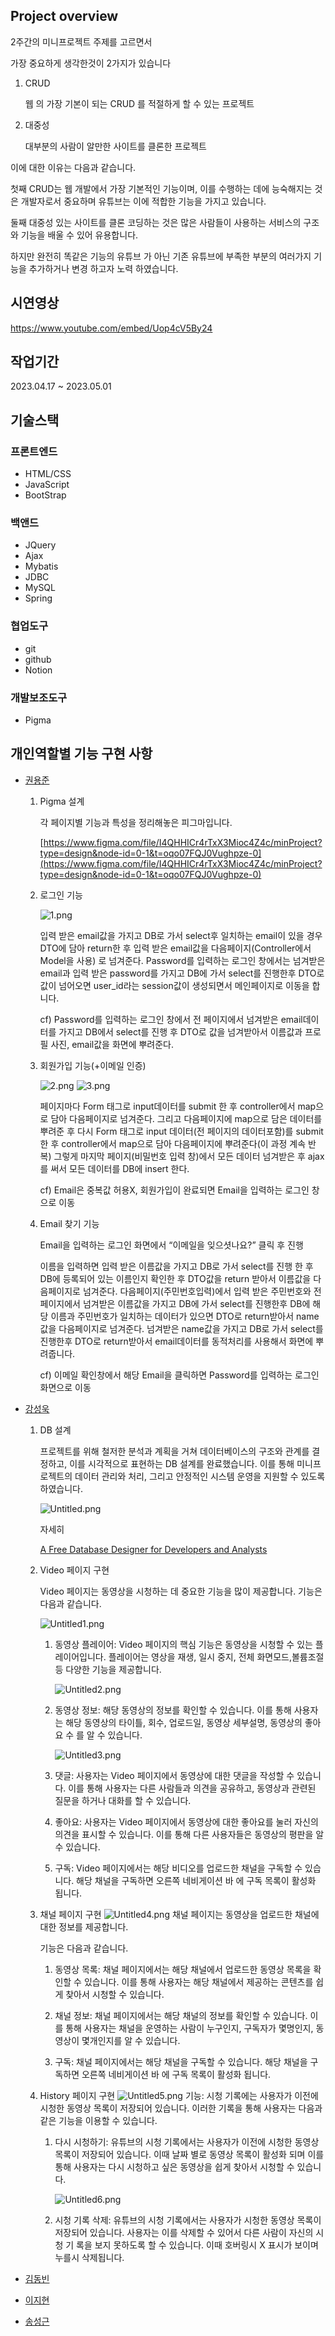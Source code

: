 ## **Project overview**

2주간의 미니프로젝트 주제를 고르면서

가장 중요하게 생각한것이 2가지가 있습니다

1. CRUD

   웹 의 가장 기본이 되는 CRUD 를 적절하게 할 수 있는 프로젝트

2. 대중성

   대부분의 사람이 알만한 사이트를 클론한 프로젝트

이에 대한 이유는 다음과 같습니다.

첫째 CRUD는 웹 개발에서 가장 기본적인 기능이며, 이를 수행하는 데에 능숙해지는 것은 개발자로서 중요하며 유튜브는 이에 적합한 기능을 가지고 있습니다.

둘째 대중성 있는 사이트를 클론 코딩하는 것은 많은 사람들이 사용하는 서비스의 구조와 기능을 배울 수 있어 유용합니다.

하지만 완전히 똑같은 기능의 유튜브 가 아닌 기존 유튜브에 부족한 부분의 여러가지 기능을 추가하거나 변경 하고자 노력 하였습니다.

## 시연영상

https://www.youtube.com/embed/Uop4cV5By24

## 작업기간

2023.04.17 ~ 2023.05.01

## 기술스택

### 프론트엔드

- HTML/CSS
- JavaScript
- BootStrap

### 백앤드

- JQuery
- Ajax
- Mybatis
- JDBC
- MySQL
- Spring

### 협업도구

- git
- github
- Notion

### 개발보조도구

- Pigma

## 개인역할별 기능 구현 사항
- [권용준](https://github.com/kwonyongjun9978)

   1. Pigma 설계
   
      각 페이지별 기능과 특성을 정리해놓은 피그마입니다.
      
      [https://www.figma.com/file/I4QHHICr4rTxX3Mioc4Z4c/minProject?type=design&node-id=0-1&t=oqo07FQJ0Vughpze-0](https://www.figma.com/file/I4QHHICr4rTxX3Mioc4Z4c/minProject?type=design&node-id=0-1&t=oqo07FQJ0Vughpze-0)
   
   2. 로그인 기능
        
      ![1.png](assets/images/Youtube/1.png)
   
      입력 받은 email값을 가지고 DB로 가서 select후 일치하는 email이 있을 경우 DTO에 담아 return한 후 입력 받은 email값을 다음페이지(Controller에서 Model을 사용) 로 넘겨준다.
   Password를 입력하는 로그인 창에서는 넘겨받은 email과 입력 받은 password를 가지고 DB에 가서 select를 진행한후 DTO로 값이 넘어오면 user_id라는 session값이 생성되면서 메인페이지로 이동을 합니다.
   
      cf) Password를 입력하는 로그인 창에서 전 페이지에서 넘겨받은 email데이터를 가지고 DB에서 select를 진행 후 DTO로 값을 넘겨받아서 이름값과 프로필 사진, email값을 화면에 뿌려준다.

   3. 회원가입 기능(+이메일 인증)
 
      ![2.png](assets/images/Youtube/2.png) ![3.png](assets/images/Youtube/3.png)
      
      페이지마다 Form 태그로 input데이터를 submit 한 후 controller에서 map으로 담아 다음페이지로 넘겨준다.
그리고 다음페이지에 map으로 담은 데이터를 뿌려준 후 다시 Form 태그로 input 데이터(전 페이지의 데이터포함)를 submit 한 후 controller에서 map으로 담아 다음페이지에 뿌려준다(이 과정 계속 반복)
      그렇게 마지막 페이지(비밀번호 입력 창)에서 모든 데이터 넘겨받은 후 ajax를 써서 모든 데이터를 DB에 insert 한다.

      cf) Email은 중복값 허용X, 회원가입이 완료되면 Email을 입력하는 로그인 창으로 이동

   5. Email 찾기 기능
 
      Email을 입력하는 로그인 화면에서 “이메일을 잊으셧나요?” 클릭 후 진행
      
      이름을 입력하면 입력 받은 이름값을 가지고 DB로 가서 select를 진행 한 후 DB에 등록되어 있는 이름인지 확인한 후 DTO값을 return 받아서 이름값을 다음페이지로 넘겨준다.
다음페이지(주민번호입력)에서 입력 받은 주민번호와 전 페이지에서 넘겨받은 이름값을 가지고 DB에 가서 select를 진행한후 DB에 해당 이름과 주민번호가 일치하는 데이터가 있으면 DTO로 return받아서 name값을 다음페이지로 넘겨준다.
넘겨받은 name값을 가지고 DB로 가서 select를 진행한후 DTO로 return받아서 email데이터를 동적처리를 사용해서 화면에 뿌려줍니다.

      cf) 이메일 확인창에서 해당 Email을 클릭하면 Password를 입력하는 로그인 화면으로 이동

      
- [강성욱](https://github.com/ksqrt)
  
   1. DB 설계
   
      프로젝트를 위해 철저한 분석과 계획을 거쳐 데이터베이스의 구조와 관계를 결정하고, 이를 시각적으로 표현하는 DB 설계를 완료했습니다. 이를 통해 미니프로젝트의 데이터 관리와 처리, 그리고 안정적인 시스템 운영을 지원할 수 있도록 하였습니다.
   
      ![Untitled.png](assets/images/Youtube/Untitled.png)
   
      자세히
   
      [A Free Database Designer for Developers and Analysts](https://dbdiagram.io/d/64365bc58615191cfa8d3d10)
   
   2. Video 페이지 구현
   
      Video 페이지는 동영상을 시청하는 데 중요한 기능을 많이 제공합니다. 기능은 다음과 같습니다.
   
      ![Untitled1.png](assets/images/Youtube/Untitled1.png)
   
      1. 동영상 플레이어: Video 페이지의 핵심 기능은 동영상을 시청할 수 있는 플레이어입니다. 플레이어는 영상을 재생, 일시 중지, 전체 화면모드,볼륨조절 등 다양한 기능을 제공합니다.
   
         ![Untitled2.png](assets/images/Youtube/Untitled2.png)
   
      2. 동영상 정보: 해당 동영상의 정보를 확인할 수 있습니다. 이를 통해 사용자는 해당 동영상의 타이틀, 회수, 업로드일, 동영상 세부설명, 동영상의 좋아요 수 를 알 수 있습니다.
   
         ![Untitled3.png](assets/images/Youtube/Untitled3.png)
   
      3. 댓글: 사용자는 Video 페이지에서 동영상에 대한 댓글을 작성할 수 있습니다. 이를 통해 사용자는 다른 사람들과 의견을 공유하고, 동영상과 관련된 질문을 하거나 대화를 할 수 있습니다.
      4. 좋아요: 사용자는 Video 페이지에서 동영상에 대한 좋아요를 눌러 자신의 의견을 표시할 수 있습니다. 이를 통해 다른 사용자들은 동영상의 평판을 알 수 있습니다.
      5. 구독: Video 페이지에서는 해당 비디오를 업로드한 채널을 구독할 수 있습니다. 해당 채널을 구독하면 오른쪽 네비게이션 바 에 구독 목록이 활성화 됩니다.
   
   3. 채널 페이지 구현
      ![Untitled4.png](assets/images/Youtube/Untitled4.png)
      채널 페이지는 동영상을 업로드한 채널에 대한 정보를 제공합니다.
   
      기능은 다음과 같습니다.
   
      1. 동영상 목록: 채널 페이지에서는 해당 채널에서 업로드한 동영상 목록을 확인할 수 있습니다. 이를 통해 사용자는 해당 채널에서 제공하는 콘텐츠를 쉽게 찾아서 시청할 수 있습니다.
   
      2. 채널 정보: 채널 페이지에서는 해당 채널의 정보를 확인할 수 있습니다. 이를 통해 사용자는 채널을 운영하는 사람이 누구인지, 구독자가 몇명인지, 동영상이 몇개인지를 알 수 있습니다.
   
      3. 구독: 채널 페이지에서는 해당 채널을 구독할 수 있습니다. 해당 채널을 구독하면 오른쪽 네비게이션 바 에 구독 목록이 활성화 됩니다.
   
   4. History 페이지 구현
      ![Untitled5.png](assets/images/Youtube/Untitled5.png)
      기능: 시청 기록에는 사용자가 이전에 시청한 동영상 목록이 저장되어 있습니다. 이러한 기록을 통해 사용자는 다음과 같은 기능을 이용할 수 있습니다.
   
      1. 다시 시청하기: 유튜브의 시청 기록에서는 사용자가 이전에 시청한 동영상 목록이 저장되어 있습니다. 이때 날짜 별로 동영상 목록이 활성화 되며 이를 통해 사용자는 다시 시청하고 싶은 동영상을 쉽게 찾아서 시청할 수 있습니다.
   
         ![Untitled6.png](assets/images/Youtube/Untitled6.png)
   
      2. 시청 기록 삭제: 유튜브의 시청 기록에서는 사용자가 시청한 동영상 목록이 저장되어 있습니다. 사용자는 이를 삭제할 수 있어서 다른 사람이 자신의 시청 기 록을 보지 못하도록 할 수 있습니다. 이때 호버링시 X 표시가 보이며 누를시 삭제됩니다.
- [김동빈](https://github.com/dd1761)
- [이지현](https://github.com/jihyunah)
- [송성근](https://github.com/gkdltjdrms)

